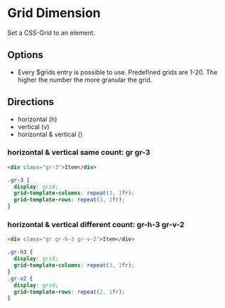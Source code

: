 # Grid Dimension

Set a CSS-Grid to an element.

## Options

- Every \$grids entry is possible to use. Predefined grids are 1-20. The higher the number the more granular the grid.

## Directions

- horizontal (h)
- vertical (v)
- horizontal & vertical ()

### horizontal & vertical same count: **gr gr-3**

```html
<div class="gr-3">Item</div>
```

```css
.gr-3 {
  display: grid;
  grid-template-columns: repeat(3, 1fr);
  grid-template-rows: repeat(3, 1fr);
}
```

### horizontal & vertical different count: **gr-h-3 gr-v-2**

```html
<div class="gr gr-h-3 gr-v-2">Item</div>
```

```css
.gr-h3 {
  display: grid;
  grid-template-columns: repeat(3, 1fr);
}
.gr-v2 {
  display: grid;
  grid-template-rows: repeat(2, 1fr);
}
```
